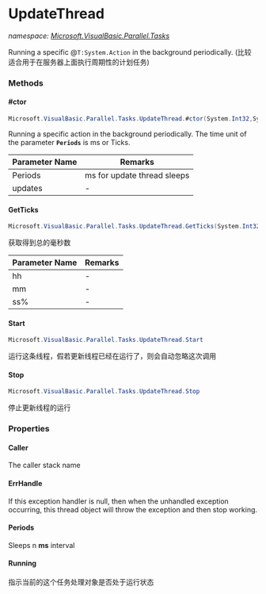 ﻿# UpdateThread
_namespace: [Microsoft.VisualBasic.Parallel.Tasks](./index.md)_

Running a specific @``T:System.Action`` in the background periodically.
 (比较适合用于在服务器上面执行周期性的计划任务)



### Methods

#### #ctor
```csharp
Microsoft.VisualBasic.Parallel.Tasks.UpdateThread.#ctor(System.Int32,System.Action,System.String)
```
Running a specific action in the background periodically. The time unit of the parameter **`Periods`** is ms or Ticks.

|Parameter Name|Remarks|
|--------------|-------|
|Periods|ms for update thread sleeps|
|updates|-|


#### GetTicks
```csharp
Microsoft.VisualBasic.Parallel.Tasks.UpdateThread.GetTicks(System.Int32,System.Int32,System.Int32)
```
获取得到总的毫秒数

|Parameter Name|Remarks|
|--------------|-------|
|hh|-|
|mm|-|
|ss%|-|


#### Start
```csharp
Microsoft.VisualBasic.Parallel.Tasks.UpdateThread.Start
```
运行这条线程，假若更新线程已经在运行了，则会自动忽略这次调用

#### Stop
```csharp
Microsoft.VisualBasic.Parallel.Tasks.UpdateThread.Stop
```
停止更新线程的运行


### Properties

#### Caller
The caller stack name
#### ErrHandle
If this exception handler is null, then when the unhandled exception occurring,
 this thread object will throw the exception and then stop working.
#### Periods
Sleeps n **ms** interval
#### Running
指示当前的这个任务处理对象是否处于运行状态
